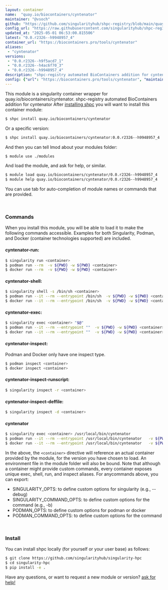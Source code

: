```yaml
---
layout: container
name:  "quay.io/biocontainers/cyntenator"
maintainer: "@vsoch"
github: "https://github.com/singularityhub/shpc-registry/blob/main/quay.io/biocontainers/cyntenator/container.yaml"
config_url: "https://raw.githubusercontent.com/singularityhub/shpc-registry/main/quay.io/biocontainers/cyntenator/container.yaml"
updated_at: "2025-05-01 06:53:00.815506"
latest: "0.0.r2326--h9948957_4"
container_url: "https://biocontainers.pro/tools/cyntenator"
aliases:
 - "cyntenator"
versions:
 - "0.0.r2326--h9f5acd7_1"
 - "0.0.r2326--h4ac6f70_3"
 - "0.0.r2326--h9948957_4"
description: "shpc-registry automated BioContainers addition for cyntenator"
config: {"url": "https://biocontainers.pro/tools/cyntenator", "maintainer": "@vsoch", "description": "shpc-registry automated BioContainers addition for cyntenator", "latest": {"0.0.r2326--h9948957_4": "sha256:e9672b8fdea59e1f27a29ac0c78dfab14693fac8aaf94e05d1b78e5800236a21"}, "tags": {"0.0.r2326--h9f5acd7_1": "sha256:ae28c25e18ba5128d5b1aad96173b186643e81d43fef755f1513f548b7aa5c4c", "0.0.r2326--h4ac6f70_3": "sha256:687b7cc1d74d06a7d058dfc02e5c81d39e375e2e0f8bcd0479ab093e69ca2862", "0.0.r2326--h9948957_4": "sha256:e9672b8fdea59e1f27a29ac0c78dfab14693fac8aaf94e05d1b78e5800236a21"}, "docker": "quay.io/biocontainers/cyntenator", "aliases": {"cyntenator": "/usr/local/bin/cyntenator"}}
---
```


This module is a singularity container wrapper for quay.io/biocontainers/cyntenator.
shpc-registry automated BioContainers addition for cyntenator
After [installing shpc](#install) you will want to install this container module:


```bash
$ shpc install quay.io/biocontainers/cyntenator
```

Or a specific version:

```bash
$ shpc install quay.io/biocontainers/cyntenator:0.0.r2326--h9948957_4
```

And then you can tell lmod about your modules folder:

```bash
$ module use ./modules
```

And load the module, and ask for help, or similar.

```bash
$ module load quay.io/biocontainers/cyntenator/0.0.r2326--h9948957_4
$ module help quay.io/biocontainers/cyntenator/0.0.r2326--h9948957_4
```

You can use tab for auto-completion of module names or commands that are provided.

<br>

### Commands

When you install this module, you will be able to load it to make the following commands accessible.
Examples for both Singularity, Podman, and Docker (container technologies supported) are included.

#### cyntenator-run:

```bash
$ singularity run <container>
$ podman run --rm  -v ${PWD} -w ${PWD} <container>
$ docker run --rm  -v ${PWD} -w ${PWD} <container>
```

#### cyntenator-shell:

```bash
$ singularity shell -s /bin/sh <container>
$ podman run --it --rm --entrypoint /bin/sh  -v ${PWD} -w ${PWD} <container>
$ docker run --it --rm --entrypoint /bin/sh  -v ${PWD} -w ${PWD} <container>
```

#### cyntenator-exec:

```bash
$ singularity exec <container> "$@"
$ podman run --it --rm --entrypoint ""  -v ${PWD} -w ${PWD} <container> "$@"
$ docker run --it --rm --entrypoint ""  -v ${PWD} -w ${PWD} <container> "$@"
```

#### cyntenator-inspect:

Podman and Docker only have one inspect type.

```bash
$ podman inspect <container>
$ docker inspect <container>
```

#### cyntenator-inspect-runscript:

```bash
$ singularity inspect -r <container>
```

#### cyntenator-inspect-deffile:

```bash
$ singularity inspect -d <container>
```


#### cyntenator

```bash
$ singularity exec <container> /usr/local/bin/cyntenator
$ podman run --it --rm --entrypoint /usr/local/bin/cyntenator   -v ${PWD} -w ${PWD} <container> -c " $@"
$ docker run --it --rm --entrypoint /usr/local/bin/cyntenator   -v ${PWD} -w ${PWD} <container> -c " $@"
```



In the above, the `<container>` directive will reference an actual container provided
by the module, for the version you have chosen to load. An environment file in the
module folder will also be bound. Note that although a container
might provide custom commands, every container exposes unique exec, shell, run, and
inspect aliases. For anycommands above, you can export:

 - SINGULARITY_OPTS: to define custom options for singularity (e.g., --debug)
 - SINGULARITY_COMMAND_OPTS: to define custom options for the command (e.g., -b)
 - PODMAN_OPTS: to define custom options for podman or docker
 - PODMAN_COMMAND_OPTS: to define custom options for the command

<br>

### Install

You can install shpc locally (for yourself or your user base) as follows:

```bash
$ git clone https://github.com/singularityhub/singularity-hpc
$ cd singularity-hpc
$ pip install -e .
```

Have any questions, or want to request a new module or version? [ask for help!](https://github.com/singularityhub/singularity-hpc/issues)